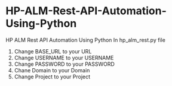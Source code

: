 # HP-ALM-Rest-API-Automation-Using-Python
HP ALM Rest API Automation Using Python
In hp_alm_rest.py file
1. Change BASE_URL to your URL
2. Change USERNAME to your USERNAME
3. Change PASSWORD to your PASSWORD
4. Chane Domain to your Domain
5. Change Project to your Project
